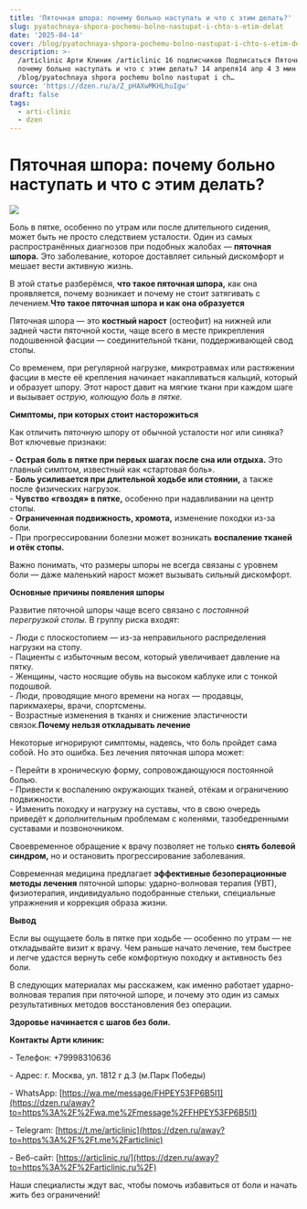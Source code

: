 ```yaml
---
title: 'Пяточная шпора: почему больно наступать и что с этим делать?'
slug: pyatochnaya-shpora-pochemu-bolno-nastupat-i-chto-s-etim-delat
date: '2025-04-14'
cover: /blog/pyatochnaya-shpora-pochemu-bolno-nastupat-i-chto-s-etim-delat/cover.jpg
description: >-
  /articlinic Арти Клиник /articlinic 16 подписчиков Подписаться Пяточная шпора:
  почему больно наступать и что с этим делать? 14 апреля14 апр 4 3 мин
  /blog/pyatochnaya shpora pochemu bolno nastupat i ch…
source: 'https://dzen.ru/a/Z_pHAXwMKHLhuIgw'
draft: false
tags:
  - arti-clinic
  - dzen
---
```


# Пяточная шпора: почему больно наступать и что с этим делать?

![](/blog/pyatochnaya-shpora-pochemu-bolno-nastupat-i-chto-s-etim-delat/img-0.jpg)

Боль в пятке, особенно по утрам или после длительного сидения, может быть не просто следствием усталости. Один из самых распространённых диагнозов при подобных жалобах — **пяточная шпора.** Это заболевание, которое доставляет сильный дискомфорт и мешает вести активную жизнь.  
  
В этой статье разберёмся, **что такое пяточная шпора,** как она проявляется, почему возникает и почему не стоит затягивать с лечением.**Что такое пяточная шпора и как она образуется**  
  
Пяточная шпора — это **костный нарост** (остеофит) на нижней или задней части пяточной кости, чаще всего в месте прикрепления подошвенной фасции — соединительной ткани, поддерживающей свод стопы.  
  
Со временем, при регулярной нагрузке, микротравмах или растяжении фасции в месте её крепления начинает накапливаться кальций, который и образует шпору. Этот нарост давит на мягкие ткани при каждом шаге и вызывает _острую, колющую боль в пятке._  
  
**Симптомы, при которых стоит насторожиться**  
  
Как отличить пяточную шпору от обычной усталости ног или синяка? Вот ключевые признаки:  
  
\- **Острая боль в пятке при первых шагах после сна или отдыха.** Это главный симптом, известный как «стартовая боль».  
\- **Боль усиливается при длительной ходьбе или стоянии,** а также после физических нагрузок.  
\- **Чувство «гвоздя» в пятке,** особенно при надавливании на центр стопы.  
\- **Ограниченная подвижность, хромота,** изменение походки из-за боли.  
\- При прогрессировании болезни может возникать **воспаление тканей и отёк стопы.**  
  
Важно понимать, что размеры шпоры не всегда связаны с уровнем боли — даже маленький нарост может вызывать сильный дискомфорт.  
  
**Основные причины появления шпоры**  
  
Развитие пяточной шпоры чаще всего связано с _постоянной перегрузкой стопы._ В группу риска входят:  
  
\- Люди с плоскостопием — из-за неправильного распределения нагрузки на стопу.  
\- Пациенты с избыточным весом, который увеличивает давление на пятку.  
\- Женщины, часто носящие обувь на высоком каблуке или с тонкой подошвой.  
\- Люди, проводящие много времени на ногах — продавцы, парикмахеры, врачи, спортсмены.  
\- Возрастные изменения в тканях и снижение эластичности связок.**Почему нельзя откладывать лечение**  
  
Некоторые игнорируют симптомы, надеясь, что боль пройдет сама собой. Но это ошибка. Без лечения пяточная шпора может:  
  
\- Перейти в хроническую форму, сопровождающуюся постоянной болью.  
\- Привести к воспалению окружающих тканей, отёкам и ограничению подвижности.  
\- Изменить походку и нагрузку на суставы, что в свою очередь приведёт к дополнительным проблемам с коленями, тазобедренными суставами и позвоночником.  
  
Своевременное обращение к врачу позволяет не только **снять болевой синдром,** но и остановить прогрессирование заболевания.  
  
Современная медицина предлагает **эффективные безоперационные методы лечения** пяточной шпоры: ударно-волновая терапия (УВТ), физиотерапия, индивидуально подобранные стельки, специальные упражнения и коррекция образа жизни.  
  
**Вывод**  
  
Если вы ощущаете боль в пятке при ходьбе — особенно по утрам — не откладывайте визит к врачу. Чем раньше начато лечение, тем быстрее и легче удастся вернуть себе комфортную походку и активность без боли.  
  
В следующих материалах мы расскажем, как именно работает ударно-волновая терапия при пяточной шпоре, и почему это один из самых результативных методов восстановления без операции.  
  
**Здоровье начинается с шагов без боли.**

**Контакты Арти клиник:**

\- Телефон: +79998310636

\- Адрес: г. Москва, ул. 1812 г д.3 (м.Парк Победы)

\- WhatsApp: [https://wa.me/message/FHPEY53FP6B5I1](https://dzen.ru/away?to=https%3A%2F%2Fwa.me%2Fmessage%2FFHPEY53FP6B5I1)

\- Telegram: [https://t.me/articlinic](https://dzen.ru/away?to=https%3A%2F%2Ft.me%2Farticlinic)

\- Веб-сайт: [https://articlinic.ru/](https://dzen.ru/away?to=https%3A%2F%2Farticlinic.ru%2F)

Наши специалисты ждут вас, чтобы помочь избавиться от боли и начать жить без ограничений!
